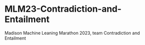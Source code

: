 # MLM23-Contradiction-and-Entailment
Madison Machine Leaning Marathon 2023, team Contradiction and Entailment
